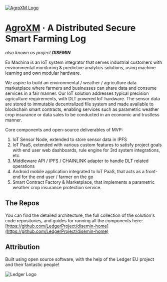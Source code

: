 [![AgroXM Logo](https://agroxm.com/wp-content/uploads/2020/12/logo.png)](https://exm.gr/agroxm/)

# [AgroXM](https://exm.gr/agroxm/) · A Distributed Secure Smart Farming Log

_also known as project **DISEMIN**_


Ex Machina is an IoT system integrator that serves industrial customers with environmental monitoring & predictive analytics solutions, using machine learning and own modular hardware.

We aspire to build an environmental / weather / agriculture data marketplace where farmers and businesses can share data and consume services in a fair manner. Our IoT solution addresses typical precision agriculture requirements, with DLT powered IoT hardware. The sensor data are stored to immutable decentralized file system and made available to blockchain smart contracts, enabling services such as parametric weather crop insurance or data sales to be conducted in an economic and trustless manner. 

Core components and open-source deliverables of MVP:

1. IoT Sensor Node, extended to store sensor data in IPFS
2. IoT PaaS, extended with various custom features to satisfy project goals with end user web dashboards, rule engine for 3rd system integrations, etc.
3. Middleware API / IPFS / CHAINLINK adapter to handle DLT related operations
3. Android mobile application integrated to IoT PaaS, that acts as a front-end for the end user / farmer on the go
4. Smart Contract Factory & Marketplace, that implements a parametric weather crop insurance protection service.

## The Repos

You can find the detailed architecture, the full collection of the solution's code repositories, and guides for running all the components here:
[https://github.com/LedgerProject/disemin-home](https://github.com/LedgerProject/disemin-home)

## Attribution 

Built using open source software, with the help of the Ledger EU project and their fantastic people!

![Ledger Logo](../media/general/LedgerLogo.png)

